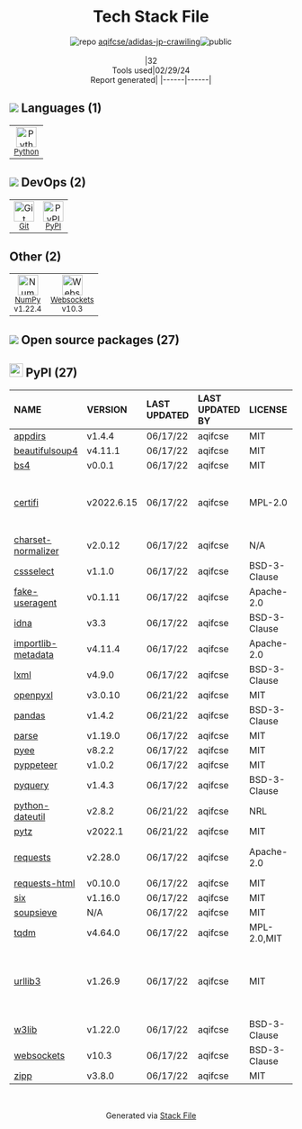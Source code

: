 <!--
&lt;--- Readme.md Snippet without images Start ---&gt;
## Tech Stack
aqifcse/adidas-jp-crawiling is built on the following main stack:

- [Python](https://www.python.org) – Languages
- [NumPy](http://www.numpy.org/) – Data Science Tools

Full tech stack [here](/techstack.md)

&lt;--- Readme.md Snippet without images End ---&gt;

&lt;--- Readme.md Snippet with images Start ---&gt;
## Tech Stack
aqifcse/adidas-jp-crawiling is built on the following main stack:

- <img width='25' height='25' src='https://img.stackshare.io/service/993/pUBY5pVj.png' alt='Python'/> [Python](https://www.python.org) – Languages
- <img width='25' height='25' src='https://img.stackshare.io/service/2179/default_332f874a2edb2686f578aa6389313efcea1eec41.png' alt='NumPy'/> [NumPy](http://www.numpy.org/) – Data Science Tools

Full tech stack [here](/techstack.md)

&lt;--- Readme.md Snippet with images End ---&gt;
-->
<div align="center">

# Tech Stack File
![](https://img.stackshare.io/repo.svg "repo") [aqifcse/adidas-jp-crawiling](https://github.com/aqifcse/adidas-jp-crawiling)![](https://img.stackshare.io/public_badge.svg "public")
<br/><br/>
|32<br/>Tools used|02/29/24 <br/>Report generated|
|------|------|
</div>

## <img src='https://img.stackshare.io/languages.svg'/> Languages (1)
<table><tr>
  <td align='center'>
  <img width='36' height='36' src='https://img.stackshare.io/service/993/pUBY5pVj.png' alt='Python'>
  <br>
  <sub><a href="https://www.python.org">Python</a></sub>
  <br>
  <sub></sub>
</td>

</tr>
</table>

## <img src='https://img.stackshare.io/devops.svg'/> DevOps (2)
<table><tr>
  <td align='center'>
  <img width='36' height='36' src='https://img.stackshare.io/service/1046/git.png' alt='Git'>
  <br>
  <sub><a href="http://git-scm.com/">Git</a></sub>
  <br>
  <sub></sub>
</td>

<td align='center'>
  <img width='36' height='36' src='https://img.stackshare.io/service/12572/-RIWgodF_400x400.jpg' alt='PyPI'>
  <br>
  <sub><a href="https://pypi.org/">PyPI</a></sub>
  <br>
  <sub></sub>
</td>

</tr>
</table>

## Other (2)
<table><tr>
  <td align='center'>
  <img width='36' height='36' src='https://img.stackshare.io/service/2179/default_332f874a2edb2686f578aa6389313efcea1eec41.png' alt='NumPy'>
  <br>
  <sub><a href="http://www.numpy.org/">NumPy</a></sub>
  <br>
  <sub>v1.22.4</sub>
</td>

<td align='center'>
  <img width='36' height='36' src='https://img.stackshare.io/service/4220/LNPwoiWi_400x400.jpg' alt='Websockets'>
  <br>
  <sub><a href="https://developer.mozilla.org/en-US/docs/Web/API/WebSockets_API">Websockets</a></sub>
  <br>
  <sub>v10.3</sub>
</td>

</tr>
</table>


## <img src='https://img.stackshare.io/group.svg' /> Open source packages (27)</h2>

## <img width='24' height='24' src='https://img.stackshare.io/service/12572/-RIWgodF_400x400.jpg'/> PyPI (27)

|NAME|VERSION|LAST UPDATED|LAST UPDATED BY|LICENSE|VULNERABILITIES|
|:------|:------|:------|:------|:------|:------|
|[appdirs](https://pypi.org/project/appdirs)|v1.4.4|06/17/22|aqifcse |MIT|N/A|
|[beautifulsoup4](https://pypi.org/project/beautifulsoup4)|v4.11.1|06/17/22|aqifcse |MIT|N/A|
|[bs4](https://pypi.org/project/bs4)|v0.0.1|06/17/22|aqifcse |MIT|N/A|
|[certifi](https://pypi.org/project/certifi)|v2022.6.15|06/17/22|aqifcse |MPL-2.0|[CVE-2023-37920](https://github.com/advisories/GHSA-xqr8-7jwr-rhp7) (High)<br/>[CVE-2022-23491](https://github.com/advisories/GHSA-43fp-rhv2-5gv8) (Moderate)|
|[charset-normalizer](https://pypi.org/project/charset-normalizer)|v2.0.12|06/17/22|aqifcse |N/A|N/A|
|[cssselect](https://pypi.org/project/cssselect)|v1.1.0|06/17/22|aqifcse |BSD-3-Clause|N/A|
|[fake-useragent](https://pypi.org/project/fake-useragent)|v0.1.11|06/17/22|aqifcse |Apache-2.0|N/A|
|[idna](https://pypi.org/project/idna)|v3.3|06/17/22|aqifcse |BSD-3-Clause|N/A|
|[importlib-metadata](https://pypi.org/project/importlib-metadata)|v4.11.4|06/17/22|aqifcse |Apache-2.0|N/A|
|[lxml](https://pypi.org/project/lxml)|v4.9.0|06/17/22|aqifcse |BSD-3-Clause|[CVE-2022-2309](https://github.com/advisories/GHSA-wrxv-2j5q-m38w) (Moderate)|
|[openpyxl](https://pypi.org/project/openpyxl)|v3.0.10|06/21/22|aqifcse |MIT|N/A|
|[pandas](https://pypi.org/project/pandas)|v1.4.2|06/21/22|aqifcse |BSD-3-Clause|N/A|
|[parse](https://pypi.org/project/parse)|v1.19.0|06/17/22|aqifcse |MIT|N/A|
|[pyee](https://pypi.org/project/pyee)|v8.2.2|06/17/22|aqifcse |MIT|N/A|
|[pyppeteer](https://pypi.org/project/pyppeteer)|v1.0.2|06/17/22|aqifcse |MIT|N/A|
|[pyquery](https://pypi.org/project/pyquery)|v1.4.3|06/17/22|aqifcse |BSD-3-Clause|N/A|
|[python-dateutil](https://pypi.org/project/python-dateutil)|v2.8.2|06/21/22|aqifcse |NRL|N/A|
|[pytz](https://pypi.org/project/pytz)|v2022.1|06/21/22|aqifcse |MIT|N/A|
|[requests](https://pypi.org/project/requests)|v2.28.0|06/17/22|aqifcse |Apache-2.0|[CVE-2023-32681](https://github.com/advisories/GHSA-j8r2-6x86-q33q) (Moderate)|
|[requests-html](https://pypi.org/project/requests-html)|v0.10.0|06/17/22|aqifcse |MIT|N/A|
|[six](https://pypi.org/project/six)|v1.16.0|06/17/22|aqifcse |MIT|N/A|
|[soupsieve](https://pypi.org/project/soupsieve)|N/A|06/17/22|aqifcse |MIT|N/A|
|[tqdm](https://pypi.org/project/tqdm)|v4.64.0|06/17/22|aqifcse |MPL-2.0,MIT|N/A|
|[urllib3](https://pypi.org/project/urllib3)|v1.26.9|06/17/22|aqifcse |MIT|[CVE-2023-45803](https://github.com/advisories/GHSA-g4mx-q9vg-27p4) (Moderate)<br/>[CVE-2023-43804](https://github.com/advisories/GHSA-v845-jxx5-vc9f) (Moderate)|
|[w3lib](https://pypi.org/project/w3lib)|v1.22.0|06/17/22|aqifcse |BSD-3-Clause|N/A|
|[websockets](https://pypi.org/project/websockets)|v10.3|06/17/22|aqifcse |BSD-3-Clause|N/A|
|[zipp](https://pypi.org/project/zipp)|v3.8.0|06/17/22|aqifcse |MIT|N/A|

<br/>
<div align='center'>

Generated via [Stack File](https://github.com/marketplace/stack-file)
